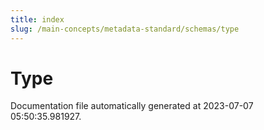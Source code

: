 ```yaml
---
title: index
slug: /main-concepts/metadata-standard/schemas/type
---
```


# Type

Documentation file automatically generated at 2023-07-07 05:50:35.981927.
